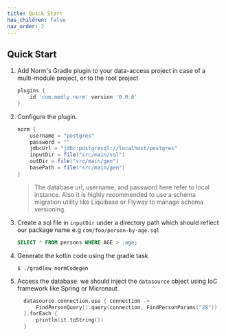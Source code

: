 ```yaml
---
title: Quick Start
has_children: false
nav_order: 2
---
```


## Quick Start

1. Add Norm's Gradle plugin to your data-access project in case of a multi-module project, or to the root project

    ```gradle
    plugins {
        id 'com.medly.norm' version '0.0.6'
    }
    ```


2. Configure the plugin. 

    ```groovy
    norm {
        username = "postgres"
        password = ""
        jdbcUrl = "jdbc:postgresql://localhost/postgres"
        inputDir = file("src/main/sql")
        outDir = file("src/main/gen")
        basePath = file("src/main/gen")
    }
    ```



    > The database url, username, and password here refer to local instance. Also it is highly recommended to use a schema migration utility like Liquibase or Flyway to manage schema versioning. 





3. Create a sql file in `inputDir` under a directory path which should reflect our package name e.g `com/foo/person-by-age.sql`

    ```sql
    SELECT * FROM persons WHERE AGE > :age;
    ```


4. Generate the kotlin code using the gradle task

    ```shell
    $ ./gradlew normCodegen
    ```

5. Access the database. we should inject the `datasource` object using IoC framework like Spring or Micronaut.

    ```kotlin
      datasource.connection.use { connection ->
          FindPersonQuery().query(connection, FindPersonParams("28"))
      }.forEach {
          println(it.toString())
      }
    ```

